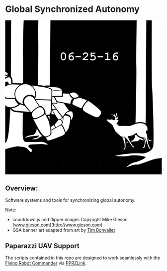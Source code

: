 # Global Synchronized Autonomy
![Alt Global Synchronized Autonomy](gsa_one_banner.png?raw=true "Global Synchronized Autonomy")

## Overview:
Software systems and tools for synchronizing global autonomy.

Note:

- countdown.js and flipper images Copyright Mike Gieson [www.gieson.com](http://www.gieson.com)
- GSA banner art adapted from art by [Tim Bonvallet](http://bonvallet.deviantart.com/)

## Paparazzi UAV Support
The scripts contained in this repo are designed to work seamlessly with the [Flying Robot Commander](https://github.com/paparazzi/flyingrobotcommander) via [PPRZLink](https://github.com/paparazzi/pprzlink).